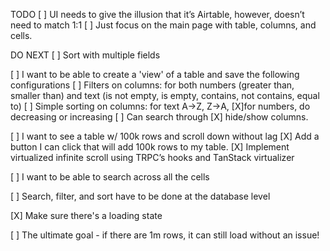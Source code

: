 TODO
[ ] UI needs to give the illusion that it’s Airtable, however, doesn’t need to match 1:1
[ ] Just focus on the main page with table, columns, and cells.

DO NEXT
[ ] Sort with multiple fields

[ ] I want to be able to create a 'view' of a table and save the following configurations
  [ ] Filters on columns: for both numbers (greater than, smaller than) and text (is not empty, is empty, contains, not contains, equal to)
  [ ] Simple sorting on columns: for text A→Z, Z→A, 
  [X]for numbers, do decreasing or increasing
  [ ] Can search through 
  [X] hide/show columns.


[ ] I want to see a table w/ 100k rows and scroll down without lag
  [X] Add a button I can click that will add 100k rows to my table.
  [X] Implement virtualized infinite scroll using TRPC’s hooks and TanStack virtualizer

[ ] I want to be able to search across all the cells



[ ] Search, filter, and sort have to be done at the database level

[X] Make sure there's a loading state

[ ] The ultimate goal - if there are 1m rows, it can still load without an issue!